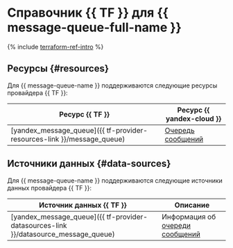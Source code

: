# Справочник {{ TF }} для {{ message-queue-full-name }}

{% include [terraform-ref-intro](../_includes/terraform-ref-intro.md) %}

## Ресурсы {#resources}

Для {{ message-queue-name }} поддерживаются следующие ресурсы провайдера {{ TF }}:

| **Ресурс {{ TF }}** | **Ресурс {{ yandex-cloud }}** |
| --- | --- |
| [yandex_message_queue]({{ tf-provider-resources-link }}/message_queue) | [Очередь сообщений](./concepts/queue.md) |

## Источники данных {#data-sources}

Для {{ message-queue-name }} поддерживаются следующие источники данных провайдера {{ TF }}:

| **Источник данных {{ TF }}** | **Описание** |
| --- | --- |
| [yandex_message_queue]({{ tf-provider-datasources-link }}/datasource_message_queue) | Информация об [очереди сообщений](./concepts/queue.md) |